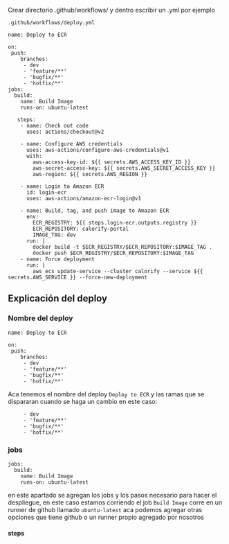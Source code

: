 
Crear directorio .github/workflows/ y dentro escribir un .yml por ejemplo

`.github/workflows/deploy.yml`

```
name: Deploy to ECR

on:
 push:
    branches:
     - dev
     - 'feature/**'
     - 'bugfix/**'
     - 'hotfix/**'
jobs:
  build:
    name: Build Image
    runs-on: ubuntu-latest

   steps:
    - name: Check out code
      uses: actions/checkout@v2

    - name: Configure AWS credentials
      uses: aws-actions/configure-aws-credentials@v1
      with:
        aws-access-key-id: ${{ secrets.AWS_ACCESS_KEY_ID }}
        aws-secret-access-key: ${{ secrets.AWS_SECRET_ACCESS_KEY }}
        aws-region: ${{ secrets.AWS_REGION }}

    - name: Login to Amazon ECR
      id: login-ecr
      uses: aws-actions/amazon-ecr-login@v1

    - name: Build, tag, and push image to Amazon ECR
      env:
        ECR_REGISTRY: ${{ steps.login-ecr.outputs.registry }}
        ECR_REPOSITORY: calorify-portal
        IMAGE_TAG: dev
      run: |
        docker build -t $ECR_REGISTRY/$ECR_REPOSITORY:$IMAGE_TAG .
        docker push $ECR_REGISTRY/$ECR_REPOSITORY:$IMAGE_TAG
    - name: Force deployment
      run: |
        aws ecs update-service --cluster calorify --service ${{ secrets.AWS_SERVICE }} --force-new-deployment
```

## Explicación del deploy

### Nombre del deploy

```
name: Deploy to ECR

on:
 push:
    branches:
     - dev
     - 'feature/**'
     - 'bugfix/**'
     - 'hotfix/**'
```

Aca tenemos el nombre del deploy `Deploy to ECR` y las ramas que se dispararan cuando se haga un cambio en este caso:
```
     - dev
     - 'feature/**'
     - 'bugfix/**'
     - 'hotfix/**'
```

### jobs
```
jobs:
  build:
    name: Build Image
    runs-on: ubuntu-latest
```
en este apartado se agregan los jobs y los pasos necesario para hacer el despliegue, en este caso estamos corriendo el job `Build Image` corre en un runner de github llamado `ubuntu-latest` aca podemos agregar otras opciones que tiene github o un runner propio agregado por nosotros

#### steps

